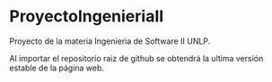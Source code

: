ProyectoIngenieriaII
====================

Proyecto de la materia Ingenieria de Software II UNLP.


Al importar el repositorio raiz de github se obtendrá la ultima versión estable de la página web.
